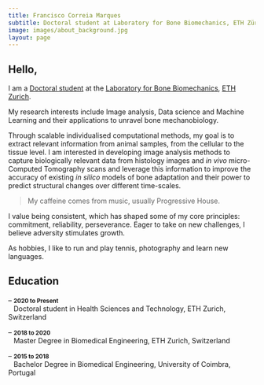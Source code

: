 ```yaml
---
title: Francisco Correia Marques
subtitle: Doctoral student at Laboratory for Bone Biomechanics, ETH Zürich.
image: images/about_background.jpg
layout: page
---
```


## Hello,

I am a <a href="https://www.bone.ethz.ch/the-group/people/person-detail.MjUyMTcy.TGlzdC8xMzcyLC01MzUzOTg1MDM=.html">Doctoral student</a> at the <a href="https://www.bone.ethz.ch/"> Laboratory for Bone Biomechanics</a>, <a href="https://ethz.ch/en.html">ETH Zurich</a>.

My research interests include Image analysis, Data science and Machine Learning and their applications to unravel bone mechanobiology.

Through scalable individualised computational methods, my goal is to extract relevant information from animal samples, from the cellular to the tissue level. I am interested in developing image analysis methods to capture biologically relevant data from histology images and *in vivo* micro-​Computed Tomography scans and leverage this information to improve the accuracy of existing *in silico* models of bone adaptation and their power to predict structural changes over different time-​scales.

> My caffeine comes from music, usually Progressive House.

I value being consistent, which has shaped some of my core principles: commitment, reliability, perseverance. Eager to take on new challenges, I believe adversity stimulates growth.

As hobbies, I like to run and play tennis, photography and learn new languages.

## Education

– <small>**2020 to Present**</small> <br>
&ensp;&nbsp;Doctoral student in Health Sciences and Technology, ETH Zurich, Switzerland <br>

– <small>**2018 to 2020**</small> <br>
&ensp;&nbsp;Master Degree in Biomedical Engineering, ETH Zurich, Switzerland <br>

– <small>**2015 to 2018**</small> <br>
&ensp;&nbsp;Bachelor Degree in Biomedical Engineering, University of Coimbra, Portugal <br>
